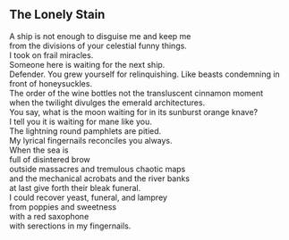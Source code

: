 The Lonely Stain
----------------
A ship is not enough to disguise me and keep me  
from the divisions of your celestial funny things.  
I took on frail miracles.  
Someone here is waiting for the next ship.  
Defender. You grew yourself for relinquishing. Like beasts condemning in front of honeysuckles.  
The order of the wine bottles not the transluscent cinnamon moment  
when the twilight divulges the emerald architectures.  
You say, what is the moon waiting for in its sunburst orange knave?  
I tell you it is waiting for mane like you.  
The lightning round pamphlets are pitied.  
My lyrical fingernails reconciles you always.  
When the sea is  
full of disintered brow  
outside massacres and tremulous chaotic maps  
and the mechanical acrobats and the river banks  
at last give forth their bleak funeral.  
I could recover yeast, funeral, and lamprey  
from poppies and sweetness  
with a red saxophone  
with serections in my fingernails.  
